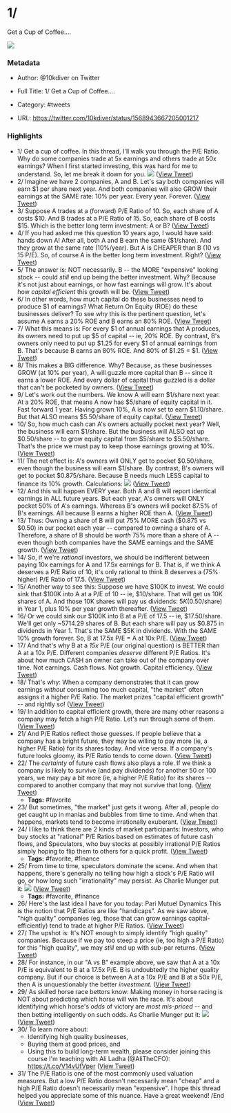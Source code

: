 # 1/
Get a Cup of Coffee....

![](https://pbs.twimg.com/profile_images/1248079061043183616/RUaZCHOi.jpg)

### Metadata

- Author: @10kdiver on Twitter
- Full Title: 1/
Get a Cup of Coffee....
- Category: #tweets


- URL: https://twitter.com/10kdiver/status/1568943667205001217

### Highlights

- 1/
  Get a cup of coffee.
  In this thread, I'll walk you through the P/E Ratio.
  Why do some companies trade at 5x earnings and others trade at 50x earnings?
  When I first started investing, this was hard for me to understand.
  So, let me break it down for you. 
  ![](https://pbs.twimg.com/media/FcXFUB1aMAIKenc.jpg) ([View Tweet](https://twitter.com/10kdiver/status/1568943667205001217))
- 2/
  Imagine we have 2 companies, A and B.
  Let's say both companies will earn $1 per share next year.
  And both companies will also GROW their earnings at the SAME rate: 10% per year. Every year. Forever. ([View Tweet](https://twitter.com/10kdiver/status/1568943670203924481))
- 3/
  Suppose A trades at a (forward) P/E Ratio of 10. So, each share of A costs $10.
  And B trades at a P/E Ratio of 15. So, each share of B costs $15.
  Which is the better long term investment: A or B? ([View Tweet](https://twitter.com/10kdiver/status/1568943671646760973))
- 4/
  If you had asked me this question 10 years ago, I would have said: hands down A!
  After all, both A and B earn the same ($1/share). And they grow at the same rate (10%/year).
  But A is CHEAPER than B (10 vs 15 P/E).
  So, of course A is the better long term investment.
  Right? ([View Tweet](https://twitter.com/10kdiver/status/1568943673362219009))
- 5/
  The answer is: NOT necessarily.
  B -- the MORE "expensive" looking stock -- could *still* end up being the better investment.
  Why? Because it's not just about earnings, or how fast earnings will grow.
  It's about how *capital efficient* this growth will be. ([View Tweet](https://twitter.com/10kdiver/status/1568943674767339521))
- 6/
  In other words, how much capital do these businesses need to produce $1 of earnings? What Return On Equity (ROE) do these businesses deliver?
  To see why this is the pertinent question, let's assume A earns a 20% ROE and B earns an 80% ROE. ([View Tweet](https://twitter.com/10kdiver/status/1568943676268883969))
- 7/
  What this means is:
  For every $1 of annual earnings that A produces, its owners need to put up $5 of capital -- ie, 20% ROE.
  By contrast, B's owners only need to put up $1.25 for every $1 of annual earnings from B. That's because B earns an 80% ROE. And 80% of $1.25 = $1. ([View Tweet](https://twitter.com/10kdiver/status/1568943677699158017))
- 8/
  This makes a BIG difference.
  Why? Because, as these businesses GROW (at 10% per year), A will guzzle more capital than B -- since it earns a lower ROE.
  And every dollar of capital thus guzzled is a dollar that can't be pocketed by owners. ([View Tweet](https://twitter.com/10kdiver/status/1568943679024562178))
- 9/
  Let's work out the numbers.
  We know A will earn $1/share next year. At a 20% ROE, that means A now has $5/share of equity capital in it.
  Fast forward 1 year.
  Having grown 10%, A is now set to earn $1.10/share. But that ALSO means $5.50/share of equity capital. ([View Tweet](https://twitter.com/10kdiver/status/1568943680408686592))
- 10/
  So, how much cash can A's owners actually pocket next year?
  Well, the business will earn $1/share.
  But the business will ALSO eat up $0.50/share -- to grow equity capital from $5/share to $5.50/share.
  That's the price we must pay to keep those earnings growing at 10%. ([View Tweet](https://twitter.com/10kdiver/status/1568943681616637952))
- 11/
  The net effect is:
  A's owners will ONLY get to pocket $0.50/share, even though the business will earn $1/share.
  By contrast, B's owners will get to pocket $0.875/share. Because B needs much LESS capital to finance its 10% growth.
  Calculations: 
  ![](https://pbs.twimg.com/media/FcXZnUPakAU8yxU.jpg) ([View Tweet](https://twitter.com/10kdiver/status/1568943686125506560))
- 12/
  And this will happen EVERY year.
  Both A and B will report identical earnings in ALL future years.
  But each year, A's owners will ONLY pocket 50% of A's earnings.
  Whereas B's owners will pocket 87.5% of B's earnings.
  All because B earns a higher ROE than A. ([View Tweet](https://twitter.com/10kdiver/status/1568943688818229249))
- 13/
  Thus:
  Owning a share of B will put 75% MORE cash ($0.875 vs $0.50) in our pocket each year -- compared to owning a share of A.
  Therefore, a share of B should be *worth* 75% more than a share of A -- even though both companies have the SAME earnings and the SAME growth. ([View Tweet](https://twitter.com/10kdiver/status/1568943689996840961))
- 14/
  So, if we're *rational* investors, we should be indifferent between paying 10x earnings for A and 17.5x earnings for B.
  That is, if we think A deserves a P/E Ratio of 10, it's only rational to think B deserves a (75% higher) P/E Ratio of 17.5. ([View Tweet](https://twitter.com/10kdiver/status/1568943691821383681))
- 15/
  Another way to see this:
  Suppose we have $100K to invest.
  We could sink that $100K into A at a P/E of 10 -- ie, $10/share. That will get us 10K shares of A.
  And those 10K shares will pay us dividends: $5K ($0.50/share) in Year 1, plus 10% per year growth thereafter. ([View Tweet](https://twitter.com/10kdiver/status/1568943693926891523))
- 16/
  Or we could sink our $100K into B at a P/E of 17.5 -- ie, $17.50/share.
  We'll get only ~5714.29 shares of B. But each share will pay us $0.875 in dividends in Year 1.
  That's the SAME $5K in dividends. With the SAME 10% growth forever.
  So, B at 17.5x P/E = A at 10x P/E. ([View Tweet](https://twitter.com/10kdiver/status/1568943696175075330))
- 17/
  And that's why B at a *15x* P/E (our original question) is BETTER than A at a 10x P/E.
  Different companies *deserve* different P/E Ratios.
  It's about how much CASH an owner can take out of the company over time.
  Not earnings. Cash flows.
  Not growth. Capital efficiency. ([View Tweet](https://twitter.com/10kdiver/status/1568943697626284033))
- 18/
  That's why:
  When a company demonstrates that it can grow earnings *without* consuming too much capital, "the market" often assigns it a higher P/E Ratio.
  The market prizes "capital efficient growth" -- and rightly so! ([View Tweet](https://twitter.com/10kdiver/status/1568943698930696194))
- 19/
  In addition to capital efficient growth, there are many other reasons a company may fetch a high P/E Ratio.
  Let's run through some of them. ([View Tweet](https://twitter.com/10kdiver/status/1568943700335804417))
- 21/
  And P/E Ratios reflect those guesses.
  If people believe that a company has a bright future, they may be willing to pay more (ie, a higher P/E Ratio) for its shares today.
  And vice versa. If a company's future looks gloomy, its P/E Ratio tends to come down. ([View Tweet](https://twitter.com/10kdiver/status/1568943703330541568))
- 22/
  The *certainty* of future cash flows also plays a role.
  If we think a company is likely to survive (and pay dividends) for another 50 or 100 years, we may pay a bit more (ie, a higher P/E Ratio) for its shares -- compared to another company that may not survive that long. ([View Tweet](https://twitter.com/10kdiver/status/1568943704609812486))
    - **Tags:** #favorite
- 23/
  But sometimes, "the market" just gets it wrong.
  After all, people do get caught up in manias and bubbles from time to time.
  And when that happens, markets tend to become irrationally exuberant. ([View Tweet](https://twitter.com/10kdiver/status/1568943706023276545))
- 24/
  I like to think there are 2 kinds of market participants:
  Investors, who buy stocks at "rational" P/E Ratios based on estimates of future cash flows, and
  Speculators, who buy stocks at possibly irrational P/E Ratios simply hoping to flip them to others for a quick profit. ([View Tweet](https://twitter.com/10kdiver/status/1568943707403206667))
    - **Tags:** #favorite, #finance
- 25/
  From time to time, speculators dominate the scene.
  And when that happens, there's generally no telling how high a stock's P/E Ratio will go, or how long such "irrationality" may persist.
  As Charlie Munger put it: 
  ![](https://pbs.twimg.com/media/FcX1KQdaUAAb1g0.jpg) ([View Tweet](https://twitter.com/10kdiver/status/1568943712738373633))
    - **Tags:** #favorite, #finance
- 26/
  Here's the last idea I have for you today:
  Pari Mutuel Dynamics
  This is the notion that P/E Ratios are like "handicaps".
  As we saw above, "high quality" companies (eg, those that can grow earnings capital-efficiently) tend to trade at higher P/E Ratios. ([View Tweet](https://twitter.com/10kdiver/status/1568944128624586756))
- 27/
  The upshot is:
  It's NOT enough to simply identify "high quality" companies.
  Because if we pay too steep a price (ie, too high a P/E Ratio) for this "high quality", we may *still* end up with sub-par returns. ([View Tweet](https://twitter.com/10kdiver/status/1568944130004512776))
- 28/
  For instance, in our "A vs B" example above, we saw that A at a 10x P/E is equivalent to B at a 17.5x P/E.
  B is undoubtedly the higher quality company.
  But if our choice is between A at a 10x P/E and B at a 50x P/E, then A is unquestionably the better *investment*. ([View Tweet](https://twitter.com/10kdiver/status/1568944131250212865))
- 29/
  As skilled horse race bettors know:
  Making money in horse racing is NOT about predicting which horse will win the race.
  It's about identifying which horse's *odds* of victory are *most mis-priced* -- and then betting intelligently on such odds.
  As Charlie Munger put it: 
  ![](https://pbs.twimg.com/media/FcYCQoEagAMe-XU.jpg) ([View Tweet](https://twitter.com/10kdiver/status/1568944139760435201))
- 30/
  To learn more about:
  - Identifying high quality businesses,
  - Buying them at good prices, and
  - Using this to build long-term wealth,
  please consider joining this course I'm teaching with Ali Ladha (@AliTheCFO):
  https://t.co/V14vUfVper ([View Tweet](https://twitter.com/10kdiver/status/1568944143598235649))
- 31/
  The P/E Ratio is one of the most commonly used valuation measures.
  But a low P/E Ratio doesn't necessarily mean "cheap" and a high P/E Ratio doesn't necessarily mean "expensive".
  I hope this thread helped you appreciate some of this nuance.
  Have a great weekend!
  /End ([View Tweet](https://twitter.com/10kdiver/status/1568944145108189184))

